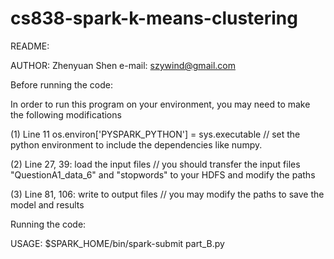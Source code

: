 # cs838-spark-k-means-clustering

README:

AUTHOR: Zhenyuan Shen
e-mail: szywind@gmail.com


Before running the code:

In order to run this program on your environment, you may need to make the following modifications

(1) Line 11 os.environ['PYSPARK_PYTHON'] = sys.executable // set the python environment to include the dependencies like numpy.

(2) Line 27, 39: load the input files // you should transfer the input files "QuestionA1_data_6" and "stopwords" to your HDFS
and modify the paths

(3) Line 81, 106: write to output files // you may modify the paths to save the model and results


Running the code:

USAGE: $SPARK_HOME/bin/spark-submit part_B.py
